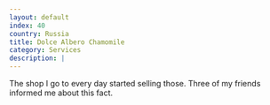 ```yaml
---
layout: default
index: 40
country: Russia
title: Dolce Albero Chamomile
category: Services
description: |
---
```


The shop I go to every day started selling those. Three of my friends informed me about this fact. 
